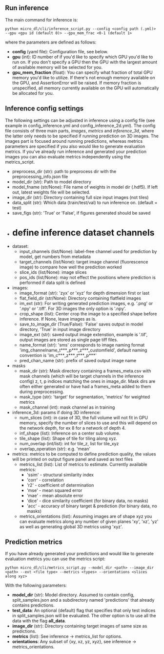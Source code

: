 ## Run inference

The main command for inference is:
```buildoutcfg
python micro_dl/cli/inference_script.py --config <config path (.yml)> --gpu <gpu id (default 0)> --gpu_mem_frac <0-1 (default 1>
```

where the parameters are defined as follows:
* **config** (yaml file): Configuration file, see below.
* **gpu** (int): ID number of if you'd like to specify which GPU you'd like to run on. If you don't
specify a GPU then the GPU with the largest amount of available memory will be selected for you.
* **gpu_mem_fraction** (float): You can specify what fraction of total GPU memory you'd like to utilize.
If there's not enough memory available on the GPU, and AssertionError will be raised.
If memory fraction is unspecified, all memory currently available on the GPU will automatically
be allocated for you.

## Inference config settings
The following settings can be adjusted in inference using a config file 
(see example in config_inference.yml and config_inference_2d.yml). The config file consists of 
three main parts, *images*, *metrics* and *inference_3d*, where the latter only needs to be specified
if running prediction on 3D images.
The images part is focused around running predictions, whereas metrics parameters are specified
if you also would like to generate evaluation metrics. If you've already run inference and generated
your prediction images you can also evaluate metrics independently using the metrics_script.

* preprocess_dir (str): path to preprocess dir with the preprocessing_info.json file
* model_dir (str): Path to model directory
* model_fname (str/None): File name of weights in model dir (.hdf5). 
If left out, latest weights file will be selected.
* image_dir (str): Directory containing full size input images (not tiles)
* data_split (str): Which data (train/test/val) to run inference on.
 (default = test)
* save_figs (str): 'True' or 'False', if figures generated should be saved
* # define inference dataset channels
* dataset:
  * input_channels (list/None): label-free channel used for prediction by model, get numbers from metadata
  * target_channels (list/None): target image channel (fluorescence image) to compare how 
  well the prediction worked
  * slice_ids (list/None): image slices
  * pos_ids (list/None): may not effect the positions where prediction is performed if data 
  split is defined
* images:
    * image_format (str): 'zyx' or 'xyz' for depth dimension first or last
    * flat_field_dir (str/None): Directory containing flatfield images
    * im_ext (str): For writing generated prediction images, e.g.
    '.png' or '.npy' or '.tiff'. For 3D images the only option is '.npy'.
    * crop_shape (list): Center crop the image to a specified shape before inference.
    If None, leave images as is.
    * save_to_image_dir (True/False): 'False' saves output in model directory, 'True' in input image directory
    * image_ext (str): saved output image extenstion, example is '.tif', output images are stored as single page tiff files.
    * name_format (str): 'sms' corresponds to image naming format 'img_channelname_t***_p***_z***_customfield', default naming convention is 'im_c***_z***_t***_p***'
    * pred_chan_name (str): prefix of saved output image name
* masks
    * mask_dir (str): Mask directory containing a frames_meta.csv with
    mask channels (which will be target channels in the inference config)
    z, t, p indices matching the ones in image_dir. Mask dirs are often either
    generated or have had a frames_meta added to them during preprocessing.
    * mask_type (str): 'target' for segmentation, 'metrics' for weighted metrics
    * mask_channel (int): mask channel as in training
* inference_3d: params if doing 3D inference:
    * num_slices (int): in case of 3D, the full volume will not fit in GPU
    memory, specify the number of slices to use and this will depend on
    the network depth, for ex 8 for a network of depth 4.
    * inf_shape (list): Inference on a center sub volume.
    * tile_shape (list): Shape of tile for tiling along xyz.
    * num_overlap (int/list): int for tile_z, list for tile_xyz
    * overlap_operation (str): e.g. 'mean'
* metrics: metrics to be computed to define prediction quality, the values will be printed on output figure panel and saved as text files
    * metrics_list (list): List of metrics to estimate. Currently available metrics:
        * 'ssim' - structural similarity index
        * 'corr' - correlation
        * 'r2' - coefficient of determination
        * 'mse' - mean squared error
        * 'mae' - mean absolute error
        * 'dice' - dice similarity coefficient (for binary data, no masks)
        * 'acc' - accuracy of binary target & prediction (for binary data, no masks)
    * metrics_orientations (list): Assuming images are of shape xyz you can evaluate metrics
    along any number of given planes 'xy', 'xz', 'yz' as well as generating global 3D metrics
    using 'xyz'.

## Prediction metrics

If you have already generated your predictions and would like to generate evaluation metrics
you can use the metrics script:
```buildoutcfg
python micro_dl/cli/metrics_script.py --model_dir <path> --image_dir <path> --ext <file type> --metrics <types> --orientations <slices along xyz>
```

With the following parameters:
* **model_dir** (str): Model directory. Assumed to contain config, split_samples.json and a subdirectory
named 'predictions' that already contains predictions.
* **test_data**: An optional (default) flag that specifies that only test indices in split_samples.json
will be evaluated. The other option is to use all the data with the flag **all_data**.
* **image_dir** (str): Directory containing target images of same size as predictions.
* **metrics** (list): See inference -> metrics_list for options.
* **orientations**: Any subset of {xy, xz, yz, xyz}, see inference -> metrics_orientations.
